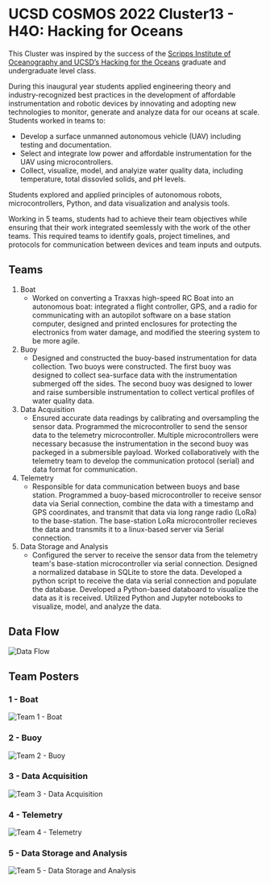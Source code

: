 # UCSD COSMOS 2022 Cluster13 - H4O: Hacking for Oceans

This Cluster was inspired by the success of the [Scripps Institute of Oceanography and UCSD’s Hacking for the Oceans](http://h4oceans.ucsd.edu/) graduate and undergraduate level class.

During this inaugural year students applied engineering theory and industry-recognized best practices in the development of affordable instrumentation and robotic devices by innovating and adopting new technologies to monitor, generate and analyze data for our oceans at scale. Students worked in teams to:

* Develop a surface unmanned autonomous vehicle (UAV) including testing and documentation.
* Select and integrate low power and affordable instrumentation for the UAV using microcontrollers.
* Collect, visualize, model, and analyize water quality data, including temperature, total dissovled solids, and pH levels.

Students explored and applied principles of autonomous robots, microcontrollers, Python, and data visualization and analysis tools.

Working in 5 teams, students had to achieve their team objectives while ensuring that their work integrated seemlessly with the work of the other teams.  This required teams to identify goals, project timelines, and protocols for communication between devices and team inputs and outputs.


## Teams

1. Boat
   * Worked on converting a Traxxas high-speed RC Boat into an autonomous boat: integrated a flight controller, GPS, and a radio for communicating with an autopilot software on a base station computer, designed and printed enclosures for protecting the electronics from water damage, and modified the steering system to be more agile.
2. Buoy
   * Designed and constructed the buoy-based instrumentation for data collection. Two buoys were constructed.  The first buoy was designed to collect sea-surface data with the instrumentation submerged off the sides.  The second buoy was designed to lower and raise sumbersible instrumentation to collect vertical profiles of water quality data.
3. Data Acquisition
   * Ensured accurate data readings by calibrating and oversampling the sensor data.  Programmed the microcontroller to send the sensor data to the telemetry microcontroller.  Multiple microcontrollers were necessary becasuse the instrumentation in the second buoy was packeged in a submersible payload. Worked collaboratively with the telemetry team to develop the communication protocol (serial) and data format for communication.
4. Telemetry
   * Responsible for data communication between buoys and base station.  Programmed a buoy-based microcontroller to receive sensor data via Serial connection, combine the data with a timestamp and GPS coordinates, and transmit that data via long range radio (LoRa) to the base-station.  The base-station LoRa microcontroller recieves the data and transmits it to a linux-based server via Serial connection.
5. Data Storage and Analysis
   * Configured the server to receive the sensor data from the telemetry team's base-station microcontroller via serial connection.  Designed a normalized database in SQLite to store the data.  Developed a python script to receive the data via serial connection and populate the database.  Developed a Python-based databoard to visualize the data as it is received.  Utilized Python and Jupyter notebooks to visualize, model, and analyze the data.

## Data Flow

![Data Flow](./posters/COSMOS22-H40_data_flow.png)

## Team Posters

### 1 - Boat
![Team 1 - Boat](./posters/COSMOS22-C13-1-boat.png)
### 2 - Buoy
![Team 2 - Buoy](./posters/COSMOS22-C13-2-buoy.png)
### 3 - Data Acquisition
![Team 3 - Data Acquisition](./posters/COSMOS22-C13-3-data_acquisition.png)
### 4 - Telemetry
![Team 4 - Telemetry](./posters/COSMOS22-C13-4-telemetry.png)
### 5 - Data Storage and Analysis
![Team 5 - Data Storage and Analysis](./posters/COSMOS22-C13-5_data_storage_and_analysis.png)
